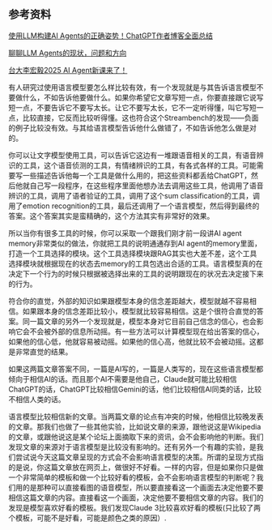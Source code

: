 
## 参考资料
[使用LLM构建AI Agents的正确姿势！ChatGPT作者博客全面总结](https://mp.weixin.qq.com/s/eCcDG6XCZFP0tUpAi37HCg)

[聊聊LLM Agents的现状，问题和方向](https://zhuanlan.zhihu.com/p/679177488)

[台大李宏毅2025 AI Agent新课来了！](https://mp.weixin.qq.com/s/d5FnSATz3tPfCOu2a53uKQ)

有人研究过使用语言模型要怎么样比较有效，有一个发现就是与其告诉语言模型不要做什么，不如告诉他要做什么。如果你希望它文章写短一点，你要直接跟它说写短一点，不要告诉它不要写太长。让它不要写太长，它不一定听得懂，叫它写短一点，比较直接，它反而比较听得懂。这也符合这个Streambench的发现——负面的例子比较没有效。与其给语言模型告诉他什么做错了，不如告诉他怎么做是对的。

你可以让文字模型使用工具，可以告诉它这边有一堆跟语音相关的工具，有语音辨识的工具，这个语音侦测的工具，有情绪辨识的工具，有各式各样的工具。可能需要写一些描述告诉他每一个工具是做什么用的，把这些资料都丢给ChatGPT，然后他就自己写一段程序，在这些程序里面他想办法去调用这些工具，他调用了语音辨识的工具，调用了语者验证的工具，调用了这个sum classification的工具，调用了emotion recognition的工具，最后还调用了一个语言模型，然后得到最终的答案。这个答案其实是蛮精确的，这个方法其实有非常好的效果。

所以当你有很多工具的时候，你可以采取一个跟我们刚才前一段讲AI agent memory非常类似的做法，你就把工具的说明通通存到AI agent的memory里面，打造一个工具选择的模块。这个工具选择模块跟RAG其实也大差不差，这个工具选择模块就根据现在的状态去memory的工具包选出合适的工具。语言模型真的在决定下一个行为的时候只根据被选择出来的工具的说明跟现在的状况去决定接下来的行为。

符合你的直觉，外部的知识如果跟模型本身的信念差距越大，模型就越不容易相信。如果跟本身的信念差距比较小，模型就比较容易相信。这是个很符合直觉的答案。同一篇文章的另外一个发现就是，模型本身对它目前自己信念的信心，也会影响它会不会被外部的信息所动摇。有一些方法可以计算模型现在给出答案的信心，如果他的信心低，他就容易被动摇。如果他的信心高，他就比较不会被动摇。这都是非常直觉的结果。

如果这两篇文章答案不同，一篇是AI写的，一篇是人类写的，现在这些语言模型都倾向于相信AI的话。而且那个AI不需要是他自己，Claude就可能比较相信ChatGPT的话，ChatGPT比较相信Gemini的话，他们比较相信AI同类的话，比较不相信人类的话。

语言模型比较相信新的文章。当两篇文章的论点有冲突的时候，他相信比较晚发表的文章。那我们也做了一些其他实验，比如说文章的来源，跟他说这是Wikipedia的文章，或跟他说这是某个论坛上面摘取下来的资讯，会不会影响他的判断。我们发现文章的来源对于语言模型是比较没有影响的。还有另外一个有趣的实验，是我们尝试说今天这篇文章呈现的方式会不会影响语言模型的决策。所谓的呈现方式指的是说，你这篇文章放在网页上，做很好不好看。一样的内容，但是如果你只是做一个非常简单的模板和做一个比较好看的模板，会不会影响语言模型的判断呢？我们用的是那种可以直接看图的语音模型，所以要直接看这一个画面去决定他要不要相信这篇文章的内容。直接看这一个画面，决定他要不要相信文章的内容。我们的发现是模型喜欢好看的模板。我们发现Claude 3比较喜欢好看的模板(只比较了两个模板，可能不是好看，可能是颜色之类的原因）.

